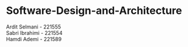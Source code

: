 # Software-Design-and-Architecture
Ardit Selmani - 221555  
Sabri Ibrahimi - 221554  
Hamdi Ademi - 221589  
